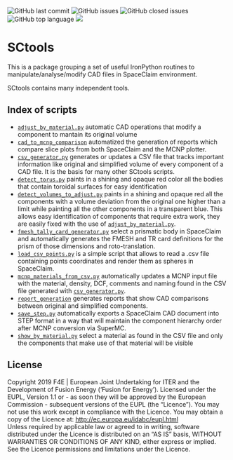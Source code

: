 ![GitHub last commit](https://img.shields.io/github/last-commit/Radiation-Transport/SCtools)
![GitHub issues](https://img.shields.io/github/issues/Radiation-Transport/SCtools)
![GitHub closed issues](https://img.shields.io/github/issues-closed-raw/Radiation-Transport/SCtools)
![GitHub top language](https://img.shields.io/github/languages/top/Radiation-Transport/SCtools)
![](https://img.shields.io/badge/license-EU%20PL-blue)

# SCtools
This is a package grouping a set of useful IronPython routines to manipulate/analyse/modify CAD files in SpaceClaim environment.

SCtools contains many independent tools.

## Index of scripts
- [`adjust_by_material.py`](sctools/adjust_by_material.py) automatic CAD operations that modify a component to mantain its original volume
- [`cad_to_mcnp_comparison`](sctools/cad_to_mcnp_comparison/) automatized the generation of reports which compare slice plots from both SpaceClaim and the MCNP plotter.
- [`csv_generator.py`](sctools/csv_generator.py) generates or updates a CSV file that tracks important information like original and simplified volume of every component of a CAD file. It is the basis for many other SCtools scripts.
- [`detect_torus.py`](sctools/detect_torus.py) paints in a shining and opaque red color all the bodies that contain toroidal surfaces for easy identification
- [`detect_volumes_to_adjust.py`](sctools/detect_volumes_to_adjust.py) paints in a shining and opaque red all the components with a volume deviation from the original one higher than a limit while painting all the other components in a transparent blue. This allows easy identification of components that require extra work, they are easily fixed with the use of [`adjust_by_material.py`](sctools/adjust_by_material.py).
- [`fmesh_tally_card_generator.py`](sctools/fmesh_tally_card_generator.py) select a prismatic body in SpaceClaim and automatically generates the FMESH and TR card definitions for the prism of those dimensions and roto-translation.
- [`load_csv_points.py`](sctools/load_csv_points.py) is a simple script that allows to read a .csv file containing points coordinates and render them as spheres in SpaceClaim.
- [`mcnp_materials_from_csv.py`](sctools/mcnp_materials_from_csv.py) automatically updates a MCNP input file with the material, density, DCF, comments and naming found in the CSV file generated with [`csv_generator.py`](sctools/csv_generator.py).
- [`report_generation`](sctools/report_generation/) generates reports that show CAD comparisons between original and simplified components. 
- [`save_step.py`](sctools/save_step.py) automatically exports a SpaceClaim CAD document into STEP format in a way that will maintain the component hierarchy order after MCNP conversion via SuperMC.
- [`show_by_material.py`](sctools/show_by_material.py) select a material as found in the CSV file and only the components that make use of that material will be visible


## License
Copyright 2019 F4E | European Joint Undertaking for ITER and the Development of Fusion Energy (‘Fusion for Energy’). Licensed under the EUPL, Version 1.1 or - as soon they will be approved by the European Commission - subsequent versions of the EUPL (the “Licence”). You may not use this work except in compliance with the Licence. You may obtain a copy of the Licence at: http://ec.europa.eu/idabc/eupl.html   
Unless required by applicable law or agreed to in writing, software distributed under the Licence is distributed on an “AS IS” basis, WITHOUT WARRANTIES OR CONDITIONS OF ANY KIND, either express or implied. See the Licence permissions and limitations under the Licence.
